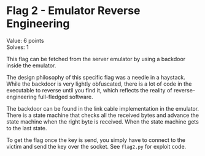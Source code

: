# Flag 2 - Emulator Reverse Engineering
Value: 6 points  
Solves: 1  

This flag can be fetched from the server emulator by using a backdoor inside the emulator.  

The design philosophy of this specific flag was a needle in a haystack. While the backdoor is very lightly obfuscated, 
there is a lot of code in the executable to reverse until you find it, which reflects the reality of reverse-engineering full-fledged software.  

The backdoor can be found in the link cable implementation in the emulator. There is a state machine that checks all the received bytes and advance the state machine when the right byte is received. 
When the state machine gets to the last state.

To get the flag once the key is send, you simply have to connect to the victim and send the key over the socket. See `flag2.py` for exploit code.
